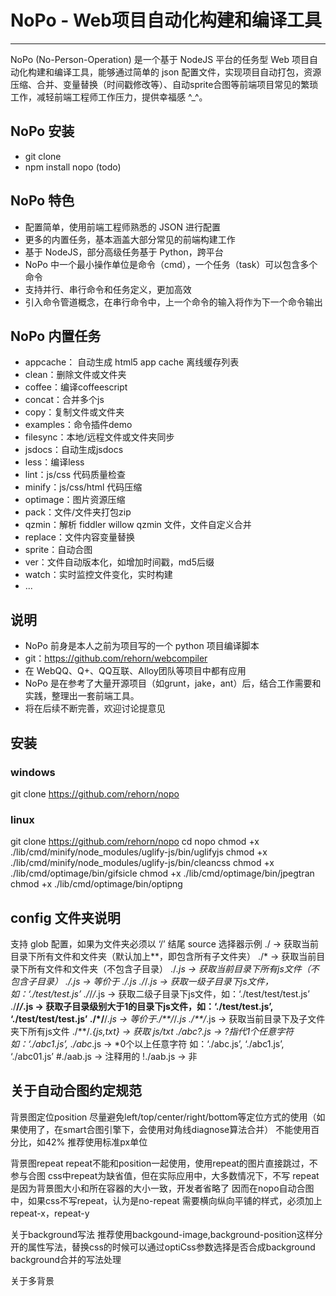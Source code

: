 # NoPo - Web项目自动化构建和编译工具
---
NoPo (No-Person-Operation) 是一个基于 NodeJS 平台的任务型 Web 项目自动化构建和编译工具，能够通过简单的 json 配置文件，实现项目自动打包，资源压缩、合并、变量替换（时间戳修改等）、自动sprite合图等前端项目常见的繁琐工作，减轻前端工程师工作压力，提供幸福感 ^_^。

## NoPo 安装
* git clone
* npm install nopo (todo)

## NoPo 特色
* 配置简单，使用前端工程师熟悉的 JSON 进行配置
* 更多的内置任务，基本涵盖大部分常见的前端构建工作
* 基于 NodeJS，部分高级任务基于 Python，跨平台
* NoPo 中一个最小操作单位是命令（cmd），一个任务（task）可以包含多个命令
* 支持并行、串行命令和任务定义，更加高效
* 引入命令管道概念，在串行命令中，上一个命令的输入将作为下一个命令输出

## NoPo 内置任务
* appcache： 自动生成 html5 app cache 离线缓存列表
* clean：删除文件或文件夹
* coffee：编译coffeescript
* concat：合并多个js
* copy：复制文件或文件夹
* examples：命令插件demo
* filesync：本地/远程文件或文件夹同步
* jsdocs：自动生成jsdocs
* less：编译less
* lint：js/css 代码质量检查
* minify：js/css/html 代码压缩
* optimage：图片资源压缩
* pack：文件/文件夹打包zip
* qzmin：解析 fiddler willow qzmin 文件，文件自定义合并
* replace：文件内容变量替换
* sprite：自动合图
* ver：文件自动版本化，如增加时间戳，md5后缀
* watch：实时监控文件变化，实时构建
* ...

## 说明
* NoPo 前身是本人之前为项目写的一个 python 项目编译脚本
* git：https://github.com/rehorn/webcompiler
* 在 WebQQ、Q+、QQ互联、Alloy团队等项目中都有应用
* NoPo 是在参考了大量开源项目（如grunt，jake，ant）后，结合工作需要和实践，整理出一套前端工具。
* 将在后续不断完善，欢迎讨论提意见

## 安装
### windows
git clone https://github.com/rehorn/nopo

### linux
git clone https://github.com/rehorn/nopo
cd nopo
chmod +x ./lib/cmd/minify/node_modules/uglify-js/bin/uglifyjs
chmod +x ./lib/cmd/minify/node_modules/uglify-js/bin/cleancss
chmod +x ./lib/cmd/optimage/bin/gifsicle
chmod +x ./lib/cmd/optimage/bin/jpegtran
chmod +x ./lib/cmd/optimage/bin/optipng

## config 文件夹说明
支持 glob 配置，如果为文件夹必须以 ‘/’ 结尾
source 选择器示例
./ -> 获取当前目录下所有文件和文件夹（默认加上**，即包含所有子文件夹）
./* -> 获取当前目录下所有文件和文件夹（不包含子目录）
./*.js -> 获取当前目录下所有js文件（不包含子目录）
./***.js -> 等价于 ./*.js
./*/*.js -> 获取一级子目录下js文件，如：‘./test/test.js’
./*/*/*.js -> 获取二级子目录下js文件，如：‘./test/test/test.js’
./**/*/*.js -> 获取子目录级别大于1的目录下js文件，如：‘./test/test.js’, ‘./test/test/test.js’
./*/**/*.js -> 等价于./**/*/*.js
./**/*.js -> 获取当前目录下及子文件夹下所有js文件
./**/*.{js,txt} -> 获取 js/txt 
./abc?.js -> ?指代1个任意字符 如：‘./abc1.js’,
./abc*.js -> *0个以上任意字符 如：‘./abc.js’, ‘./abc1.js’, ‘./abc01.js’
#./aab.js -> 注释用的
!./aab.js -> 非

## 关于自动合图约定规范
背景图定位position
尽量避免left/top/center/right/bottom等定位方式的使用（如果使用了，在smart合图引擎下，会使用对角线diagnose算法合并）
不能使用百分比，如42%
推荐使用标准px单位

背景图repeat
repeat不能和position一起使用，使用repeat的图片直接跳过，不参与合图
css中repeat为缺省值，但在实际应用中，大多数情况下，不写 repeat 是因为背景图大小和所在容器的大小一致，开发者省略了
因而在nopo自动合图中，如果css不写repeat，认为是no-repeat
需要横向纵向平铺的样式，必须加上repeat-x，repeat-y

关于background写法
推荐使用backgound-image,background-position这样分开的属性写法，替换css的时候可以通过optiCss参数选择是否合成background
background合并的写法处理

关于多背景

